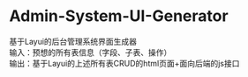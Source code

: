 # Admin-System-UI-Generator
基于Layui的后台管理系统界面生成器<br>
输入：预想的所有表信息（字段、子表、操作）<br>
输出：基于Layui的上述所有表CRUD的html页面+面向后端的js接口
